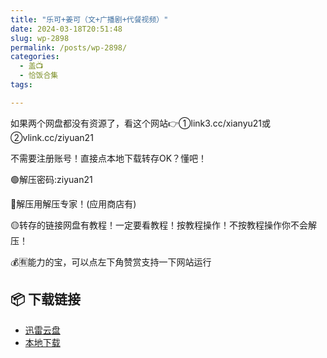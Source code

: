 ```yaml
---
title: "乐可+姜可（文+广播剧+代餐视频）"
date: 2024-03-18T20:51:48
slug: wp-2898
permalink: /posts/wp-2898/
categories:
  - 盖📺
  - 恰饭合集
tags:

---
```


如果两个网盘都没有资源了，看这个网站👉①link3.cc/xianyu21或②vlink.cc/ziyuan21

不需要注册账号！直接点本地下载转存OK？懂吧！

🟢解压密码:ziyuan21

🔵解压用解压专家！(应用商店有)

🟡转存的链接网盘有教程！一定要看教程！按教程操作！不按教程操作你不会解压！

💰🈶能力的宝，可以点左下角赞赏支持一下网站运行

## 📦 下载链接
- [迅雷云盘](https://blziyuan21.com/pay-download/2898?key=754e19f125&down_id=0)
- [本地下载](https://blziyuan21.com/pay-download/2898?key=754e19f125&down_id=1)

